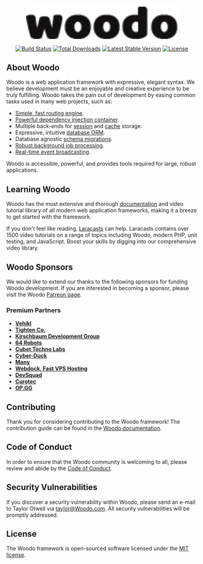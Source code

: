 <p align="center"><a href="https://Woodo.com" target="_blank"><img src="public/assets/images/logo.png" width="400"></a></p>

<p align="center">
<a href="https://travis-ci.org/Woodo/framework"><img src="https://travis-ci.org/Woodo/framework.svg" alt="Build Status"></a>
<a href="https://packagist.org/packages/Woodo/framework"><img src="https://img.shields.io/packagist/dt/Woodo/framework" alt="Total Downloads"></a>
<a href="https://packagist.org/packages/Woodo/framework"><img src="https://img.shields.io/packagist/v/Woodo/framework" alt="Latest Stable Version"></a>
<a href="https://packagist.org/packages/Woodo/framework"><img src="https://img.shields.io/packagist/l/Woodo/framework" alt="License"></a>
</p>

## About Woodo

Woodo is a web application framework with expressive, elegant syntax. We believe development must be an enjoyable and creative experience to be truly fulfilling. Woodo takes the pain out of development by easing common tasks used in many web projects, such as:

- [Simple, fast routing engine](https://Woodo.com/docs/routing).
- [Powerful dependency injection container](https://Woodo.com/docs/container).
- Multiple back-ends for [session](https://Woodo.com/docs/session) and [cache](https://Woodo.com/docs/cache) storage.
- Expressive, intuitive [database ORM](https://Woodo.com/docs/eloquent).
- Database agnostic [schema migrations](https://Woodo.com/docs/migrations).
- [Robust background job processing](https://Woodo.com/docs/queues).
- [Real-time event broadcasting](https://Woodo.com/docs/broadcasting).

Woodo is accessible, powerful, and provides tools required for large, robust applications.

## Learning Woodo

Woodo has the most extensive and thorough [documentation](https://Woodo.com/docs) and video tutorial library of all modern web application frameworks, making it a breeze to get started with the framework.

If you don't feel like reading, [Laracasts](https://laracasts.com) can help. Laracasts contains over 1500 video tutorials on a range of topics including Woodo, modern PHP, unit testing, and JavaScript. Boost your skills by digging into our comprehensive video library.

## Woodo Sponsors

We would like to extend our thanks to the following sponsors for funding Woodo development. If you are interested in becoming a sponsor, please visit the Woodo [Patreon page](https://patreon.com/taylorotwell).

### Premium Partners

- **[Vehikl](https://vehikl.com/)**
- **[Tighten Co.](https://tighten.co)**
- **[Kirschbaum Development Group](https://kirschbaumdevelopment.com)**
- **[64 Robots](https://64robots.com)**
- **[Cubet Techno Labs](https://cubettech.com)**
- **[Cyber-Duck](https://cyber-duck.co.uk)**
- **[Many](https://www.many.co.uk)**
- **[Webdock, Fast VPS Hosting](https://www.webdock.io/en)**
- **[DevSquad](https://devsquad.com)**
- **[Curotec](https://www.curotec.com/services/technologies/Woodo/)**
- **[OP.GG](https://op.gg)**

## Contributing

Thank you for considering contributing to the Woodo framework! The contribution guide can be found in the [Woodo documentation](https://Woodo.com/docs/contributions).

## Code of Conduct

In order to ensure that the Woodo community is welcoming to all, please review and abide by the [Code of Conduct](https://Woodo.com/docs/contributions#code-of-conduct).

## Security Vulnerabilities

If you discover a security vulnerability within Woodo, please send an e-mail to Taylor Otwell via [taylor@Woodo.com](mailto:taylor@Woodo.com). All security vulnerabilities will be promptly addressed.

## License

The Woodo framework is open-sourced software licensed under the [MIT license](https://opensource.org/licenses/MIT).
